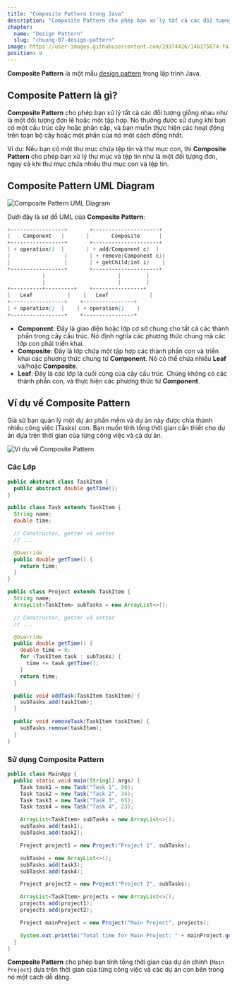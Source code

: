 ```yaml
---
title: "Composite Pattern trong Java"
description: "Composite Pattern cho phép bạn xử lý tất cả các đối tượng giống nhau như là một đối tượng đơn lẻ hoặc một tập hợp"
chapter:
  name: "Design Pattern"
  slug: "chuong-07-design-pattern"
image: https://user-images.githubusercontent.com/29374426/146175674-fa7e09f7-4e42-485e-a2b5-8c664601b203.png
position: 9
---
```


**Composite Pattern** là một mẫu [design pattern](/bai-viet/java/design-pattern-la-gi-design-pattern-trong-java) trong lập trình Java.

## Composite Pattern là gì?

**Composite Pattern** cho phép bạn xử lý tất cả các đối tượng giống nhau như là một đối tượng đơn lẻ hoặc một tập hợp. Nó thường được sử dụng khi bạn có một cấu trúc cây hoặc phân cấp, và bạn muốn thực hiện các hoạt động trên toàn bộ cây hoặc một phần của nó một cách đồng nhất.

Ví dụ: Nếu bạn có một thư mục chứa tệp tin và thư mục con, thì **Composite Pattern** cho phép bạn xử lý thư mục và tệp tin như là một đối tượng đơn, ngay cả khi thư mục chứa nhiều thư mục con và tệp tin.

## Composite Pattern UML Diagram

![Composite Pattern UML Diagram](https://github.com/techmely/hoc-lap-trinh/assets/29374426/e6a94794-f3fe-4338-a3e8-231117056fca)

Dưới đây là sơ đồ UML của **Composite Pattern**:

```scss
+-----------------+       +---------------------+
|    Component   |       |       Composite      |
+-----------------+       +---------------------+
| + operation()  |       | + add(Component c)  |
|                 |       | + remove(Component c)|
|                 |       | + getChild(int i)    |
+-----------------+       +---------------------+
           |                       |        |
           |                       |        |
+----------+---------+    +----------------+
|   Leaf           |    |   Leaf             |
+-----------------+    +----------------+
| + operation()  |    | + operation()    |
+-----------------+    +----------------+
```

- **Component**: Đây là giao diện hoặc lớp cơ sở chung cho tất cả các thành phần trong cây cấu trúc. Nó định nghĩa các phương thức chung mà các lớp con phải triển khai.
- **Composite**: Đây là lớp chứa một tập hợp các thành phần con và triển khai các phương thức chung từ **Component**. Nó có thể chứa nhiều **Leaf** và/hoặc **Composite**.
- **Leaf**: Đây là các lớp lá cuối cùng của cây cấu trúc. Chúng không có các thành phần con, và thực hiện các phương thức từ **Component**.

## Ví dụ về Composite Pattern

Giả sử bạn quản lý một dự án phần mềm và dự án này được chia thành nhiều công việc (Tasks) con. Bạn muốn tính tổng thời gian cần thiết cho dự án dựa trên thời gian của từng công việc và cả dự án.

![Ví dụ về Composite Pattern](https://github.com/techmely/hoc-lap-trinh/assets/29374426/e0a22f68-61f4-4c62-8726-869b7e620756)

### Các Lớp

```java
public abstract class TaskItem {
  public abstract double getTime();
}

public class Task extends TaskItem {
  String name;
  double time;

  // Constructor, getter và setter
  // ...

  @Override
  public double getTime() {
    return time;
  }
}

public class Project extends TaskItem {
  String name;
  ArrayList<TaskItem> subTasks = new ArrayList<>();

  // Constructor, getter và setter
  // ...

  @Override
  public double getTime() {
    double time = 0;
    for (TaskItem task : subTasks) {
      time += task.getTime();
    }
    return time;
  }

  public void addTask(TaskItem taskItem) {
    subTasks.add(taskItem);
  }

  public void removeTask(TaskItem taskItem) {
    subTasks.remove(taskItem);
  }
}
```

### Sử dụng Composite Pattern

```java
public class MainApp {
  public static void main(String[] args) {
    Task task1 = new Task("Task 1", 50);
    Task task2 = new Task("Task 2", 34);
    Task task3 = new Task("Task 3", 65);
    Task task4 = new Task("Task 4", 23);

    ArrayList<TaskItem> subTasks = new ArrayList<>();
    subTasks.add(task1);
    subTasks.add(task2);

    Project project1 = new Project("Project 1", subTasks);

    subTasks = new ArrayList<>();
    subTasks.add(task3);
    subTasks.add(task4);

    Project project2 = new Project("Project 2", subTasks);

    ArrayList<TaskItem> projects = new ArrayList<>();
    projects.add(project1);
    projects.add(project2);

    Project mainProject = new Project("Main Project", projects);

    System.out.println("Total time for Main Project: " + mainProject.getTime());
  }
}
```

**Composite Pattern** cho phép bạn tính tổng thời gian của dự án chính (`Main Project`) dựa trên thời gian của từng công việc và các dự án con bên trong nó một cách dễ dàng.

